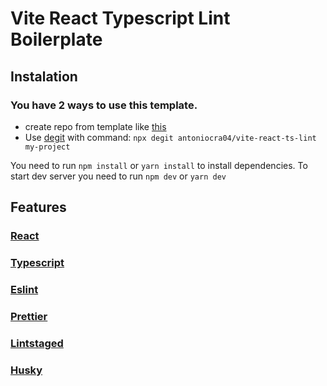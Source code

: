 # Vite React Typescript Lint Boilerplate


## Instalation
### You have 2 ways to use this template. 
- create repo from template like [this](https://docs.github.com/en/repositories/creating-and-managing-repositories/creating-a-repository-from-a-template)
- Use [degit](https://github.com/Rich-Harris/degit) with command: ``npx degit antoniocra04/vite-react-ts-lint my-project``

You need to run ``npm install`` or ``yarn install`` to install dependencies. To start dev server you need to run ``npm dev`` or ``yarn dev`` 

## Features
### [React](https://reactjs.org/)
### [Typescript](https://www.typescriptlang.org/)
### [Eslint](https://eslint.org/)
### [Prettier](https://prettier.io/)
### [Lintstaged](https://github.com/okonet/lint-staged)
### [Husky](https://typicode.github.io/husky/#/)